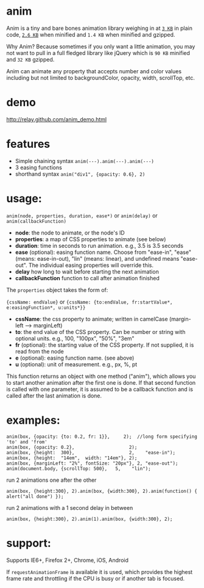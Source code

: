 anim
====

Anim is a tiny and bare bones animation library weighing in at [`3 KB`](https://raw.github.com/relay/anim/master/anim.js) in plain code, [`2.6 KB`](https://raw.github.com/relay/anim/master/anim.min.js) when minified and `1.4 KB` when minified and gzipped.

Why Anim? Because sometimes if you only want a little animation, you may not want to pull in a full fledged library like jQuery which is `90 KB` minified and `32 KB` gzipped.

Anim can animate any property that accepts number and color values including but not limited to backgroundColor, opacity, width, scrollTop, etc.

demo
=====
http://relay.github.com/anim_demo.html

features
=====
* Simple chaining syntax ``anim(---).anim(---).anim(---)``
* 3 easing functions
* shorthand syntax ``anim("div1", {opacity: 0.6}, 2)``

usage:
=====
``anim(node, properties, duration, ease*)``
or ``anim(delay)``
or ``anim(callbackFunction)``

* **node**: the node to animate, or the node's ID
* **properties**: a map of CSS properties to animate (see below)
* **duration**: time in seconds to run animation. e.g., 3.5 is 3.5 seconds
* **ease** (optional): easing function name. Choose from "ease-in", "ease" (means: ease-in-out), "lin" (means: linear), and undefined means "ease-out". The individual easing properties will override this.
* **delay** how long to wait before starting the next animation
* **callbackFunction** function to call after animation finished

The ``properties`` object takes the form of:

``{cssName: endValue}`` or ``{cssName: {to:endValue, fr:startValue*, e:easingFunction*, u:units*}}``


* **cssName**: the css property to animate; written in camelCase (margin-left --> marginLeft)
* **to**: the end value of the CSS property. Can be number or string with optional units. e.g., 100, "100px", "50%", "3em"
* **fr** (optional): the starting value of the CSS property. If not supplied, it is read from the node
* **e** (optional): easing function name. (see above)
* **u** (optional): unit of measurement. e.g., px, %, pt

This function returns an object with one method ("anim"), which allows you to start another animation after the first one is done. If that second function is called with one parameter, it is assumed to be a callback function and is called after the last animation is done.

examples:
=====
    anim(box, {opacity: {to: 0.2, fr: 1}},     2);  //long form specifying 'to' and 'from'
    anim(box, {opacity: 0.2},                    2);
    anim(box, {height:  300},                    2,    "ease-in");
    anim(box, {height:  "14em",  width: "14em"}, 2);
    anim(box, {marginLeft: "2%", fontSize: "20px"}, 2, "ease-out");
    anim(document.body, {scrollTop: 500},   5,    "lin");

run 2 animations one after the other

    anim(box, {height:300}, 2).anim(box, {width:300}, 2).anim(function() { alert("all done") });
 
run 2 animations with a 1 second delay in between

    anim(box, {height:300}, 2).anim(1).anim(box, {width:300}, 2);


support:
=====
Supports IE6+, Firefox 2+, Chrome, iOS, Android

If ``requestAnimationFrame`` is available it is used, which provides the highest frame rate and throttling if the CPU is busy or if another tab is focused.

